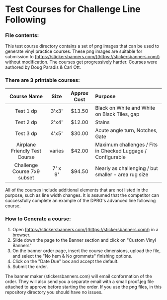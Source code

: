# Test Courses for Challenge Line Following 

### File contents:
This test course directory contains a set of png images that can be used to generate vinyl practice courses. These png images are suitable for submission to [https://stickersbanners.com/](https://stickersbanners.com/) without modification. The courses get progressively harder. Courses were authored by Doug Paradis & Carl Ott.

### There are 3 printable courses:
|Course Name  | Size |Approx Cost| Purpose|
| :-------------: | :-------------: | :-------------: | :------------- |
| Test 1 dp  | 3'x3'  | $13.50  | Black on White and White on Black Tiles, gap |
| Test 2 dp  | 2'x4'  | $12.00  | Stains |
| Test 3 dp  | 4'x5'  | $30.00  | Acute angle turn, Notches, Gate |
| Airplane Friendly Test Course  | varies | $42.00  | Maximum challenges / Fits in Checked Luggage / Configurable |
| Challenge Course 7x9 subset  | 7' x 9'  | $94.50  | Nearly as challenging / but smaller - area rug size |

All of the courses include additional elements that are not listed in the purpose, such as line width changes. It is assumed that the competitor can successfully complete an example of the DPRG's advanced line following course.

### How to Generate a course:
1. Open [https://stickersbanners.com/](https://stickersbanners.com/) in a browser. 
2. Slide down the page to the Banner section and click on "Custom Vinyl Banners"
3. On the banner order page, insert the course dimensions, upload the file, and select the "No hem  & No grommets" finishing options.
4. Click on the "Date Due" box and accept the default.
5. Submit the order.

The banner maker (stickersbanners.com) will email conformation of the order. They will also send you a separate email with a small proof.jeg file attached to approve before starting the order. If you use the png files, in this repository directory you should have no issues. 
